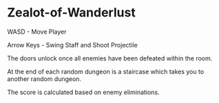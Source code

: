 # Zealot-of-Wanderlust

WASD - Move Player

Arrow Keys - Swing Staff and Shoot Projectile

The doors unlock once all enemies have been defeated within the room.

At the end of each random dungeon is a staircase which takes you to another random dungeon.

The score is calculated based on enemy eliminations.
